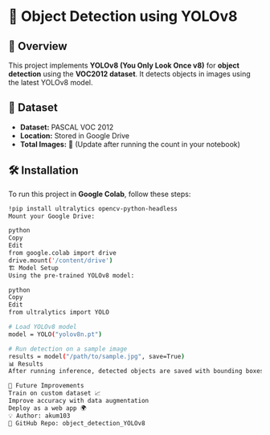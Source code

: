 # 🚀 Object Detection using YOLOv8

## 📌 Overview
This project implements **YOLOv8 (You Only Look Once v8)** for **object detection** using the **VOC2012 dataset**. It detects objects in images using the latest YOLOv8 model.

## 📂 Dataset
- **Dataset:** PASCAL VOC 2012
- **Location:** Stored in Google Drive
- **Total Images:** 📸 (Update after running the count in your notebook)

## 🛠️ Installation
To run this project in **Google Colab**, follow these steps:

```bash
!pip install ultralytics opencv-python-headless
Mount your Google Drive:

python
Copy
Edit
from google.colab import drive
drive.mount('/content/drive')
🏗️ Model Setup
Using the pre-trained YOLOv8 model:

python
Copy
Edit
from ultralytics import YOLO

# Load YOLOv8 model
model = YOLO("yolov8n.pt")  

# Run detection on a sample image
results = model("/path/to/sample.jpg", save=True)
📊 Results
After running inference, detected objects are saved with bounding boxes.

🚀 Future Improvements
Train on custom dataset 📈
Improve accuracy with data augmentation
Deploy as a web app 🌍
💡 Author: akum103
🎯 GitHub Repo: object_detection_YOLOv8
